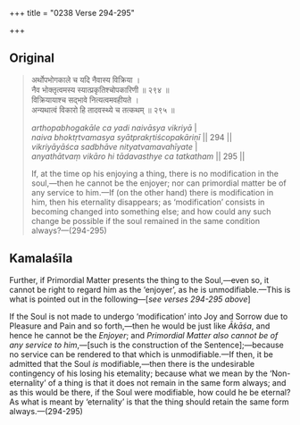 +++
title = "0238 Verse 294-295"

+++
## Original 
>
> अर्थोपभोगकाले च यदि नैवास्य विक्रिया ।  
> नैव भोक्तृत्वमस्य स्यात्प्रकृतिश्चोपकारिणी ॥ २९४ ॥  
> विक्रियायाश्च सद्भावे नित्यत्वमवहीयते ।  
> अन्यथात्वं विकारो हि तादवस्थ्ये च तत्कथम् ॥ २९५ ॥ 
>
> *arthopabhogakāle ca yadi naivāsya vikriyā* \|  
> *naiva bhoktṛtvamasya syātprakṛtiścopakāriṇī* \|\| 294 \|\|  
> *vikriyāyāśca sadbhāve nityatvamavahīyate* \|  
> *anyathātvaṃ vikāro hi tādavasthye ca tatkatham* \|\| 295 \|\| 
>
> If, at the time op his enjoying a thing, there is no modification in the soul,—then he cannot be the enjoyer; nor can primordial matter be of any service to him.—If (on the other hand) there is modification in him, then his eternality disappears; as ‘modification’ consists in becoming changed into something else; and how could any such change be possible if the soul remained in the same condition always?—(294-295)



## Kamalaśīla

Further, if Primordial Matter presents the thing to the Soul,—even so, it cannot be right to regard him as the ‘enjoyer’, as he is unmodifiable.—This is what is pointed out in the following—[*see verses 294-295 above*]

If the Soul is not made to undergo ‘modification’ into Joy and Sorrow due to Pleasure and Pain and so forth,—then he would be just like *Ākāśa*, and hence he cannot be the *Enjoyer*; and *Primordial Matter also cannot be of any service to him*,—[such is the construction of the Sentence];—because no service can be rendered to that which is unmodifiable.—If then, it be admitted that the Soul *is* modifiable,—then there is the undesirable contingency of his losing his etemality; because what we mean by the ‘Non-eternality’ of a thing is that it does not remain in the same form always; and as this would be there, if the Soul were modifiable, how could he be eternal? As what is meant by ‘eternality’ is that the thing should retain the same form always.—(294-295)


